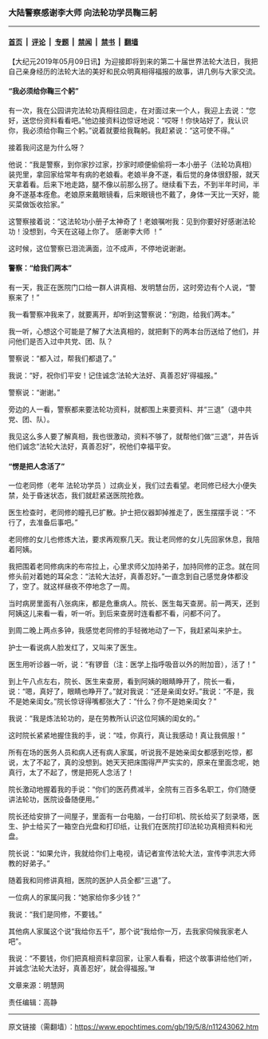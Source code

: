 ### 大陆警察感谢李大师 向法轮功学员鞠三躬

---

#### [首页](../../../..?n11243062) &nbsp;|&nbsp; [评论](../../../../../epoch-comment?n11243062) &nbsp;|&nbsp; [专题](../../../../../epoch-special?n11243062) &nbsp;|&nbsp; [禁闻](../../../../../epoch-news?n11243062) &nbsp;|&nbsp; [禁书](../../../../../books?n11243062) &nbsp;|&nbsp; [翻墙](https://github.com/gfw-breaker/nogfw/blob/master/README.md?n11243062)


<div class="post_content" id="artbody" itemprop="articleBody">
 <!-- article content begin -->
 <p>
  【大纪元2019年05月09日讯】为迎接即将到来的第二十届世界法轮大法日，我把自己亲身经历的法轮大法的美好和民众明真相得福报的故事，讲几例与大家交流。
 </p>
 <h4 class="p1">
  “我必须给你鞠三个躬”
 </h4>
 <p class="p1">
  <span class="s1">
   有一次，我在公园讲完法轮功真相往回走，在对面过来一个人，我迎上去说：“您好，送您份资料看看吧。”他边接资料边惊讶地说：“哎呀！你快站好了，我认识你，我必须给你鞠三个躬。”说着就要给我鞠躬。我赶紧说：“这可使不得。”
  </span>
 </p>
 <p class="p1">
  <span class="s1">
   接着我问这是为什么呀？
  </span>
 </p>
 <p class="p1">
  <span class="s1">
   他说：“我是警察，到你家抄过家，抄家时顺便偷偷将一本小册子（法轮功真相）装兜里，拿回家给常年有病的老娘看。老娘半身不遂，看后觉的身体很舒服，就天天拿着看。后来下地走路，腿不像以前那么拐了。继续看下去，不到半年时间，半身不遂基本痊愈。老娘原来戴眼镜看，后来眼镜也不戴了，身体一天比一天好，能买菜做饭收拾家。”
  </span>
 </p>
 <p class="p1">
  <span class="s1">
   这警察接着说：“这法轮功小册子太神奇了！老娘嘱咐我：见到你要好好感谢法轮功！没想到，今天在这碰上你了。
   <ok href="https://www.epochtimes.com/gb/tag/%E6%84%9F%E8%B0%A2%E6%9D%8E%E5%A4%A7%E5%B8%88.html">
    感谢李大师
   </ok>
   ！”
  </span>
 </p>
 <p class="p1">
  <span class="s1">
   这时候，这位警察已泪流满面，泣不成声，不停地说谢谢。
  </span>
 </p>
 <h4 class="p1">
  警察：“给我们两本”
 </h4>
 <p class="p1">
  <span class="s1">
   有一天，我正在医院门口给一群人讲真相、发明慧台历，这时旁边有个人说，“警察来了！”
  </span>
 </p>
 <p class="p1">
  <span class="s1">
   我一看警察冲我来了，就要离开，却听到这警察说：“别跑，给我们两本。”
  </span>
 </p>
 <p class="p1">
  <span class="s1">
   我一听，心想这个可能是了解了大法真相的，就把剩下的两本台历送给了他们，并问他们是否入过中共党、团、队？
  </span>
 </p>
 <p class="p1">
  <span class="s1">
   警察说：“都入过，帮我们都退了。”
  </span>
 </p>
 <p class="p1">
  <span class="s1">
   我说：“好，祝你们平安！记住诚念‘法轮大法好、真善忍好’得福报。”
  </span>
 </p>
 <p class="p1">
  <span class="s1">
   警察说：“谢谢。”
  </span>
 </p>
 <p class="p1">
  <span class="s1">
   旁边的人一看，警察都来要法轮功资料，就都围上来要资料、并“三退”（退中共党、团、队）。
  </span>
 </p>
 <p class="p1">
  <span class="s1">
   我见这么多人要了解真相，我也很激动，资料不够了，就帮他们做“三退”，并告诉他们诚念“法轮大法好，真善忍好”，祝他们幸福平安。
  </span>
 </p>
 <h4 class="p1">
  <span class="s1">
   <b>
    “愣是把人念活了”
   </b>
  </span>
 </h4>
 <p class="p1">
  <span class="s1">
   一位老同修（老年
   <ok href="https://www.epochtimes.com/gb/tag/%E6%B3%95%E8%BD%AE%E5%8A%9F%E5%AD%A6%E5%91%98.html">
    法轮功学员
   </ok>
   ）过病业关，我们过去看望。老同修已经大小便失禁，处于昏迷状态，我们就赶紧送医院抢救。
  </span>
 </p>
 <p class="p1">
  <span class="s1">
   医生检查时，老同修的瞳孔已扩散。护士把仪器卸掉推走了，医生摆摆手说：“不行了，去准备后事吧。”
  </span>
 </p>
 <p class="p1">
  <span class="s1">
   老同修的女儿也修炼大法，要求再观察几天。我让老同修的女儿先回家休息，我陪着阿姨。
  </span>
 </p>
 <p class="p1">
  <span class="s1">
   我把围着老同修病床的布帘拉上，心里求师父加持弟子，加持同修的正念。就在同修头前对着她的耳朵念：“法轮大法好，真善忍好。”一直念到自己感觉身体都没了，空了。就这样昼夜不停地念了一周。
  </span>
 </p>
 <p class="p1">
  <span class="s1">
   当时病房里面有八张病床，都是危重病人。院长、医生每天查房。前一两天，还到阿姨这儿来看一看，听一听。到后来查房时连看都不看，问都不问了。
  </span>
 </p>
 <p class="p1">
  <span class="s1">
   到周二晚上两点多钟，我感觉老同修的手轻微地动了一下，我赶紧叫来护士。
  </span>
 </p>
 <p class="p1">
  <span class="s1">
   护士一看说病人脸发红了，又叫来了医生。
  </span>
 </p>
 <p class="p1">
  <span class="s1">
   医生用听诊器一听，说：“有锣音（注：医学上指呼吸音以外的附加音），活了！”
  </span>
 </p>
 <p class="p1">
  <span class="s1">
   到上午八点左右，院长、医生来查房，看到阿姨的眼睛睁开了，院长一看，说：“嗯，真好了，眼睛也睁开了。”就对我说：“还是亲闺女好。”我说：“不是，我不是她亲闺女。”院长惊讶得嘴都张大了：“什么？你不是她亲闺女？”
  </span>
 </p>
 <p class="p1">
  <span class="s1">
   我说：“我是炼法轮功的，是在劳教所认识这位阿姨的闺女的。”
  </span>
 </p>
 <p class="p1">
  <span class="s1">
   这时院长紧紧地握住我的手，说：“哇，你真行，真让我感动！真让我佩服！”
  </span>
 </p>
 <p class="p1">
  <span class="s1">
   所有在场的医务人员和病人还有病人家属，听说我不是她亲闺女都感到吃惊，都说，太了不起了，真的没想到。她天天把床围得严严实实的，原来在里面念呢，她真行，太了不起了，愣是把死人念活了！
  </span>
 </p>
 <p class="p1">
  <span class="s1">
   院长激动地握着我的手说：“你们的医药费减半，全院有三百多名职工，你们随便讲法轮功，医院设备随便用。”
  </span>
 </p>
 <p class="p1">
  <span class="s1">
   院长还给安排了一间屋子，里面有一台电脑，一台打印机、院长给买了刻录塔，医生、护士给买了一箱空白光盘和打印纸，让我们在医院打印法轮功真相资料和光盘。
  </span>
 </p>
 <p class="p1">
  <span class="s1">
   院长说：“如果允许，我就给你们上电视，请记者宣传法轮大法，宣传李洪志大师教的好弟子。”
  </span>
 </p>
 <p class="p1">
  <span class="s1">
   随着我和同修讲真相，医院的医护人员全都“三退”了。
  </span>
 </p>
 <p class="p1">
  <span class="s1">
   一位病人的家属问我：“她家给你多少钱？”
  </span>
 </p>
 <p class="p1">
  <span class="s1">
   我说：“我们是同修，不要钱。”
  </span>
 </p>
 <p class="p1">
  <span class="s1">
   其他病人家属这个说“我给你五千”，那个说“我给你一万，去我家伺候我家老人吧”。
  </span>
 </p>
 <p class="p1">
  <span class="s1">
   我说：“不要钱，你们把真相资料拿回家，让家人看看，把这个故事讲给他们听，并诚念‘法轮大法好，真善忍好’，就会得福报。”#
  </span>
 </p>
 <p class="p1">
  文章来源：明慧网
 </p>
 <p class="p1">
  责任编辑：高静
 </p>
 <!-- article content end -->
 <div id="below_article_ad">
 </div>
</div>


---

原文链接（需翻墙）：https://www.epochtimes.com/gb/19/5/8/n11243062.htm